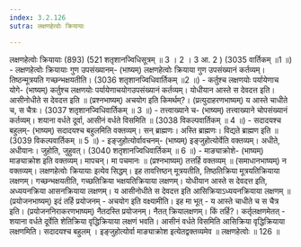 ```yaml
---
index: 3.2.126
sutra: लक्षणहेत्वोः क्रियायाः

---
```

 लक्षणहेत्वोः क्रियायाः (893) (521 शतृशानज्विधिसूत्रम् ॥ 3 । 2 । 3 आ. 2 ) (3035 वार्तिकम् ॥1 ॥) - लक्षणहेत्वोः क्रियायाः गुण उपसंख्यानम्- (भाष्यम्) लक्षणहेत्वोः क्रियाया गुण उपसंख्यानं कर्तव्यम्। तिष्ठन्मूत्रयति गच्छन्भक्षयतीति। (3036 शतृशानज्विधिवार्तिकम् ॥2 ॥) - कर्तुश्च लक्षणयोः पर्यायेणाच योगे- (भाष्यम्) कर्तुश्च लक्षणयोः पर्यायेणाचयोगउपसंख्यानं कर्तव्यम्। योधीयान आस्ते स देवदत्त इति। आसीनोधीते स देवदत्त इति ॥ (प्रश्नभाष्यम्) अचयोग इति किमर्थम्?। (प्रत्युदाहरणभाष्यम्) य आस्ते चाधीते च, स चैत्रः। (3037 शतृशानज्विधिवार्तिकम् ॥ 3 ॥) - तत्त्वाख्याने च- (भाष्यम्) तत्त्वाख्याने चोपसंख्यानं कर्तव्यम्। शयाना वर्धते दूर्वा, आसीनं वर्धते विसमिति ॥ (3038 विकल्पवार्तिकम् ॥ 4 ॥) - सदादयश्च बहुलम्- (भाष्यम्) सदादयश्च बहुलमिति वक्तव्यम्। सन् ब्राह्मणः। अस्ति ब्राह्मणः। विद्यते ब्राह्मण इति ॥ (3039 विकल्पवार्तिकम् ॥ 5 ॥) - इङ्जुहोत्योर्वावचनम्- (भाष्यम्) इङ्जुहोत्योर्वेति वक्तव्यम्। अधीते, अधीयानः। जुहोति, जुहुवत्। (3040 शतृशानज्विधिवार्तिकम् ॥ 6 ॥) - माङ्याक्रोशे- (भाष्यम्) माङ्याक्रोश इति वक्तव्यम्। मापचन्। मा पचमानः ॥ (प्रश्नभाष्यम्) तत्तर्हि वक्तव्यम् ॥ (समाधानभाष्यम्) न वक्तव्यम्। लक्षणहेत्वोः क्रियायाः इत्येव सिद्धम्। इह तावत्तिष्ठन् मूत्रयतीति, तिष्ठतिक्रिया मूत्रयतिक्रियाया लक्षणम्। गच्छन्भक्षयतीति, गच्छतिक्रिया भक्षयतिक्रियाया लक्षणम्। योधीयान आस्ते स देवदत्त इति, अध्ययनक्रिया आसनक्रियाया लक्षणम्। य आसीनोधीते स देवदत्त इति आसिक्रियाऽध्ययनक्रियाया लक्षणम् ॥ (प्रयोजनभाष्यम्) इदं तर्हि प्रयोजनम् - अचयोग इति वक्ष्यामीति। इह मा भूत् - य आस्ते चाधीते च स चैत्र इति। (प्रयोजननिराकरणभाष्यम्) नैतदस्ति प्रयोजनम्। नैतत् क्रियालक्षणम्। किं तर्हि?। कर्तृलक्षणमेतत् - शयाना वर्धते दूर्वेति शेतिक्रिया वृद्धिक्रियाया लक्षणं भवति। आसीनं वर्धते विसमिति आसिक्रिया वृद्धिक्रियाया लक्षणमिति। सदादयश्च बहुलम् । इङ्जुहोत्योर्वा माङ्याक्रोश इत्येतद्वक्तव्यमेव ॥ लक्षणहेत्वोः ॥ 126 ॥ 